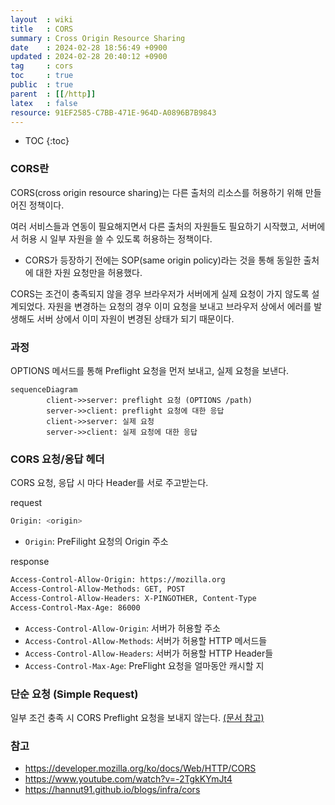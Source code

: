 ```yaml
---
layout  : wiki
title   : CORS 
summary : Cross Origin Resource Sharing
date    : 2024-02-28 18:56:49 +0900
updated : 2024-02-28 20:40:12 +0900
tag     : cors
toc     : true
public  : true
parent  : [[/http]] 
latex   : false
resource: 91EF2585-C7BB-471E-964D-A0896B7B9843
---
```

* TOC
{:toc}

### CORS란

CORS(cross origin resource sharing)는 다른 출처의 리소스를 허용하기 위해 만들어진 정책이다.

여러 서비스들과 연동이 필요해지면서 다른 출처의 자원들도 필요하기 시작했고, 서버에서 허용 시 일부 자원을 쓸 수 있도록 허용하는 정책이다.

- CORS가 등장하기 전에는 SOP(same origin policy)라는 것을 통해 동일한 출처에 대한 자원 요청만을 허용했다.

CORS는 조건이 충족되지 않을 경우 브라우저가 서버에게 실제 요청이 가지 않도록 설계되었다. 자원을 변경하는 요청의 경우 이미 요청을 보내고 브라우저 상에서 에러를 발생해도 서버 상에서 이미 자원이 변경된 상태가 되기 때문이다.
### 과정

OPTIONS 메서드를 통해 Preflight 요청을 먼저 보내고, 실제 요청을 보낸다.

```mermaid!
sequenceDiagram
		client->>server: preflight 요청 (OPTIONS /path)
		server->>client: preflight 요청에 대한 응답
		client->>server: 실제 요청
		server->>client: 실제 요청에 대한 응답
```

### CORS 요청/응답 헤더

CORS 요청, 응답 시 마다 Header를 서로 주고받는다.

request
```bash
Origin: <origin>
```
- `Origin`: PreFilight 요청의 Origin 주소

response
```bash
Access-Control-Allow-Origin: https://mozilla.org
Access-Control-Allow-Methods: GET, POST
Access-Control-Allow-Headers: X-PINGOTHER, Content-Type
Access-Control-Max-Age: 86000
```

- `Access-Control-Allow-Origin`: 서버가 허용할 주소
- `Access-Control-Allow-Methods`: 서버가 허용할 HTTP 메서드들
- `Access-Control-Allow-Headers`: 서버가 허용할 HTTP Header들
- `Access-Control-Max-Age`: PreFlight 요청을 얼마동안 캐시할 지

### 단순 요청 (Simple Request)

일부 조건 충족 시 CORS Preflight 요청을 보내지 않는다. [(문서 참고)](https://developer.mozilla.org/ko/docs/Web/HTTP/CORS#%EB%8B%A8%EC%88%9C_%EC%9A%94%EC%B2%ADsimple_requests)

### 참고

- <https://developer.mozilla.org/ko/docs/Web/HTTP/CORS>
- <https://www.youtube.com/watch?v=-2TgkKYmJt4>
- <https://hannut91.github.io/blogs/infra/cors>

